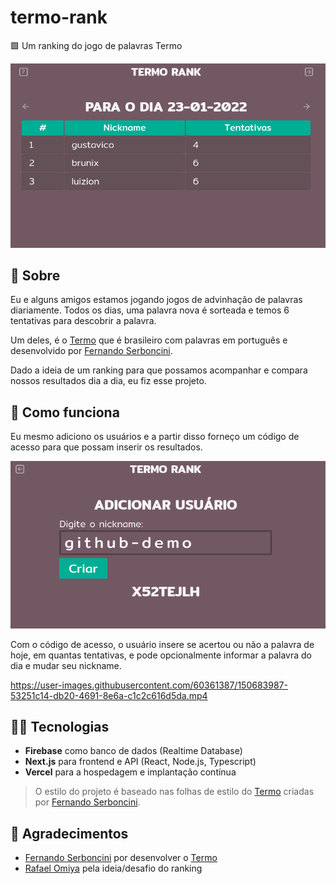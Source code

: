 # termo-rank
🟩 Um ranking do jogo de palavras Termo

![demo](./public/demo/rank.png)

## 📝 Sobre

Eu e alguns amigos estamos jogando jogos de advinhação de palavras diariamente. Todos os dias, uma palavra nova é sorteada e temos 6 tentativas para descobrir a palavra.

Um deles, é o [Termo](https://term.ooo) que é brasileiro com palavras em português e desenvolvido por [Fernando Serboncini](https://fserb.com).

Dado a ideia de um ranking para que possamos acompanhar e compara nossos resultados dia a dia, eu fiz esse projeto.

## 🧮 Como funciona

Eu mesmo adiciono os usuários e a partir disso forneço um código de acesso para que possam inserir os resultados.

![creation](./public/demo/create.png)

Com o código de acesso, o usuário insere se acertou ou não a palavra de hoje, em quantas tentativas, e pode opcionalmente informar a palavra do dia e mudar seu nickname.

https://user-images.githubusercontent.com/60361387/150683987-53251c14-db20-4691-8e6a-c1c2c616d5da.mp4

## 🧑‍💻 Tecnologias

- **Firebase** como banco de dados (Realtime Database)
- **Next.js** para frontend e API (React, Node.js, Typescript)
- **Vercel** para a hospedagem e implantação contínua

> O estilo do projeto é baseado nas folhas de estilo do [Termo](https://term.ooo) criadas por [Fernando Serboncini](https://fserb.com).

## 🙏 Agradecimentos

- [Fernando Serboncini](https://fserb.com) por desenvolver o [Termo](https://term.ooo)
- [Rafael Omiya](https://github.com/rafomiya) pela ideia/desafio do ranking
